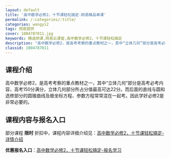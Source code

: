 ```yaml
---
layout: default
title: '高中数学必修2，十节课轻松搞定-网易精品单课'
permalink: /:categories/:title/
categories: wangyi2
tags: 网易提供
cover: 1004787011.jpg
keywords: 精选网课,网易云课堂,高中数学必修2，十节课轻松搞定
description: "高中数学必修2，是高考考察的重点教材之一，其中“立体几何”部分是高考必考内容，高考150分满分，立体几何部分所占分值最高可达22分。而后面的直线与圆和选修部分的圆锥曲线及极坐标方程、参数方程"
classid: 1004787011
---
```


## 课程介绍

高中数学必修2，是高考考察的重点教材之一，其中“立体几何”部分是高考必考内容，高考150分满分，立体几何部分所占分值最高可达22分。而后面的直线与圆和选修部分的圆锥曲线及极坐标方程、参数方程常常混在一起考。因此学好必修2是非常必要的。

## 课程内容与报名入口

部分课程 **限时** 折扣中，课程内容详细介绍见：[高中数学必修2，十节课轻松搞定-详情介绍](https://study.163.com/course/introduction/1004787011.htm?share=1&shareId=1025206652&utm_campaign=share&utm_medium=iphoneShare&utm_source=&utm_u=1025206652)

**优惠报名入口**：[高中数学必修2，十节课轻松搞定-报名学习](https://study.163.com/course/introduction/1004787011.htm?share=1&shareId=1025206652&utm_campaign=share&utm_medium=iphoneShare&utm_source=&utm_u=1025206652)

